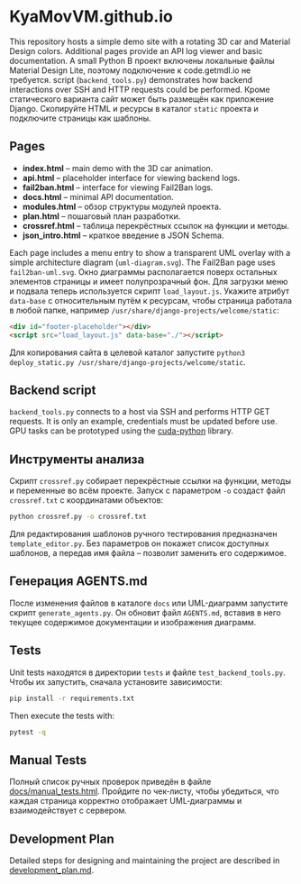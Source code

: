 # KyaMovVM.github.io

This repository hosts a simple demo site with a rotating 3D car and Material Design colors.
Additional pages provide an API log viewer and basic documentation. A small Python
В проект включены локальные файлы Material Design Lite, поэтому подключение к code.getmdl.io не требуется.
script (`backend_tools.py`) demonstrates how backend interactions over SSH and
HTTP requests could be performed.
Кроме статического варианта сайт может быть размещён как приложение Django. Скопируйте HTML и ресурсы в каталог `static` проекта и подключите страницы как шаблоны.

## Pages
- **index.html** – main demo with the 3D car animation.
- **api.html** – placeholder interface for viewing backend logs.
- **fail2ban.html** – interface for viewing Fail2Ban logs.
- **docs.html** – minimal API documentation.
- **modules.html** – обзор структуры модулей проекта.
- **plan.html** – пошаговый план разработки.
- **crossref.html** – таблица перекрёстных ссылок на функции и методы.
- **json_intro.html** – краткое введение в JSON Schema.

Each page includes a menu entry to show a transparent UML overlay with a simple architecture diagram (`uml-diagram.svg`). The Fail2Ban page uses <code>fail2ban-uml.svg</code>.
Окно диаграммы располагается поверх остальных элементов страницы и имеет полупрозрачный фон.
Для загрузки меню и подвала теперь используется скрипт `load_layout.js`. Укажите атрибут `data-base` с относительным путём к ресурсам, чтобы страница работала в любой папке, например `/usr/share/django-projects/welcome/static`:
```html
<div id="footer-placeholder"></div>
<script src="load_layout.js" data-base="./"></script>
```
Для копирования сайта в целевой каталог запустите `python3 deploy_static.py /usr/share/django-projects/welcome/static`.


## Backend script
`backend_tools.py` connects to a host via SSH and performs HTTP GET requests.
It is only an example, credentials must be updated before use. GPU tasks can
be prototyped using the [cuda-python](https://github.com/NVIDIA/cuda-python)
library.

## Инструменты анализа

Скрипт `crossref.py` собирает перекрёстные ссылки на функции, методы и
переменные во всём проекте. Запуск с параметром `-o` создаст файл
`crossref.txt` с координатами объектов:

```bash
python crossref.py -o crossref.txt
```

Для редактирования шаблонов ручного тестирования предназначен
`template_editor.py`. Без параметров он покажет список доступных шаблонов,
а передав имя файла – позволит заменить его содержимое.

## Генерация AGENTS.md

После изменения файлов в каталоге `docs` или UML-диаграмм
запустите скрипт `generate_agents.py`. Он обновит файл `AGENTS.md`,
вставив в него текущее содержимое документации и изображения диаграмм.

## Tests
Unit tests находятся в директории `tests` и файле
`test_backend_tools.py`. Чтобы их запустить, сначала установите
зависимости:

```bash
pip install -r requirements.txt
```

Then execute the tests with:

```bash
pytest -q
```

## Manual Tests

Полный список ручных проверок приведён в файле [docs/manual_tests.html](docs/manual_tests.html). Пройдите по чек‑листу, чтобы убедиться, что каждая страница корректно отображает UML‑диаграммы и взаимодействует с сервером.
## Development Plan
Detailed steps for designing and maintaining the project are described in [development_plan.md](development_plan.md).
